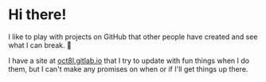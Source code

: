 # Hi there!

I like to play with projects on GitHub that other people have created and see what I can break. 🙂

I have a site at [oct8l.gitlab.io](https://oct8l.gitlab.io) that I try to update with fun things when I do them, but I can't make any promises on when or if I'll get things up there.